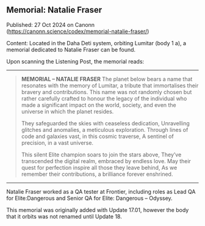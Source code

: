 ## Memorial: Natalie Fraser

Published: 27 Oct 2024 on Canonn (https://canonn.science/codex/memorial-natalie-fraser/)

Content: Located in the Daha Deti system, orbiting Lumitar (body 1 a), a memorial dedicated to Natalie Fraser can be found.

Upon scanning the Listening Post, the memorial reads:

* * *

> 
> **MEMORIAL – NATALIE FRASER**
> The planet below bears a name that resonates with the memory of Lumitar, a tribute that immortalises their bravery and contributions. This name was not randomly chosen but rather carefully crafted to honour the legacy of the individual who made a significant impact on the world, society, and even the universe in which the planet resides.
> 
> They safeguarded the skies with ceaseless dedication,
> Unravelling glitches and anomalies, a meticulous exploration.
> Through lines of code and galaxies vast, in this cosmic traverse,
> A sentinel of precision, in a vast universe. 
> 
> This silent Elite champion soars to join the stars above,
> They’ve transcended the digital realm, embraced by endless love.
> May their quest for perfection inspire all those they leave behind,
> As we remember their contributions, a brilliance forever enshrined.

* * *

Natalie Fraser worked as a QA tester at Frontier, including roles as Lead QA for Elite:Dangerous and Senior QA for Elite: Dangerous – Odyssey.

This memorial was originally added with Update 17.01, however the body that it orbits was not renamed until Update 18.
